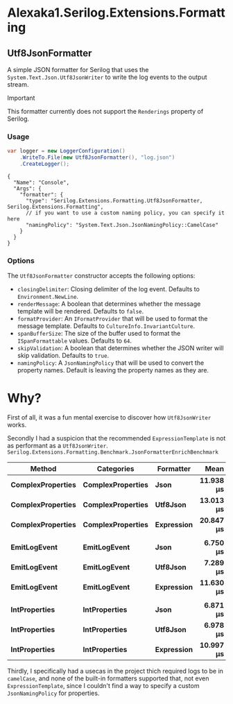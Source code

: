 # Alexaka1.Serilog.Extensions.Formatting

## Utf8JsonFormatter

A simple JSON formatter for Serilog that uses the `System.Text.Json.Utf8JsonWriter` to write the log events to the output stream.

> [!IMPORTANT]
> This formatter currently does not support the `Renderings` property of Serilog.

### Usage

```csharp
var logger = new LoggerConfiguration()
    .WriteTo.File(new Utf8JsonFormatter(), "log.json")
    .CreateLogger();
```

```json5
{
  "Name": "Console",
  "Args": {
    "formatter": {
      "type": "Serilog.Extensions.Formatting.Utf8JsonFormatter, Serilog.Extensions.Formatting",
      // if you want to use a custom naming policy, you can specify it here
      "namingPolicy": "System.Text.Json.JsonNamingPolicy::CamelCase"
    }
  }
}
```

### Options

The `Utf8JsonFormatter` constructor accepts the following options:

- `closingDelimiter`: Closing delimiter of the log event. Defaults to `Environment.NewLine`.
- `renderMessage`: A boolean that determines whether the message template will be rendered. Defaults to `false`.
- `formatProvider`: An `IFormatProvider` that will be used to format the message template. Defaults to `CultureInfo.InvariantCulture`.
- `spanBufferSize`: The size of the buffer used to format the `ISpanFormattable` values. Defaults to `64`.
- `skipValidation`: A boolean that determines whether the JSON writer will skip validation. Defaults to `true`.
- `namingPolicy`: A `JsonNamingPolicy` that will be used to convert the property names. Default is leaving the property names as they are.

# Why?

First of all, it was a fun mental exercise to discover how `Utf8JsonWriter` works.

Secondly I had a suspicion that the recommended `ExpressionTemplate` is not as performant as a `Utf8JsonWriter`.
`Serilog.Extensions.Formatting.Benchmark.JsonFormatterEnrichBenchmark`

| Method                | Categories            | Formatter      |          Mean |         Error |        StdDev |       Gen0 |    Allocated |
|-----------------------|-----------------------|----------------|--------------:|--------------:|--------------:|-----------:|-------------:|
| **ComplexProperties** | **ComplexProperties** | **Json**       | **11.938 μs** | **0.2943 μs** | **0.8678 μs** | **2.3804** |  **7.45 KB** |
| **ComplexProperties** | **ComplexProperties** | **Utf8Json**   | **13.013 μs** | **0.2968 μs** | **0.8705 μs** | **2.3193** |  **7.16 KB** |
| **ComplexProperties** | **ComplexProperties** | **Expression** | **20.847 μs** | **0.4718 μs** | **1.3537 μs** | **3.5400** | **11.21 KB** |
|                       |                       |                |               |               |               |            |              |
| **EmitLogEvent**      | **EmitLogEvent**      | **Json**       |  **6.750 μs** | **0.1592 μs** | **0.4593 μs** | **1.6479** |  **5.16 KB** |
| **EmitLogEvent**      | **EmitLogEvent**      | **Utf8Json**   |  **7.289 μs** | **0.1435 μs** | **0.2552 μs** | **1.5259** |  **4.81 KB** |
| **EmitLogEvent**      | **EmitLogEvent**      | **Expression** | **11.630 μs** | **0.2741 μs** | **0.8038 μs** | **2.1973** |  **6.78 KB** |
|                       |                       |                |               |               |               |            |              |
| **IntProperties**     | **IntProperties**     | **Json**       |  **6.871 μs** | **0.1919 μs** | **0.5629 μs** | **1.6479** |  **5.12 KB** |
| **IntProperties**     | **IntProperties**     | **Utf8Json**   |  **6.978 μs** | **0.1468 μs** | **0.4212 μs** | **1.5259** |  **4.77 KB** |
| **IntProperties**     | **IntProperties**     | **Expression** | **10.997 μs** | **0.2177 μs** | **0.4687 μs** | **2.2583** |  **6.99 KB** |

Thirdly, I specifically had a usecas in the project thich required logs to be in `camelCase`, and none of the built-in formatters supported that, not even `ExpressionTemplate`, since I couldn't find a way to specify a custom `JsonNamingPolicy` for properties.
